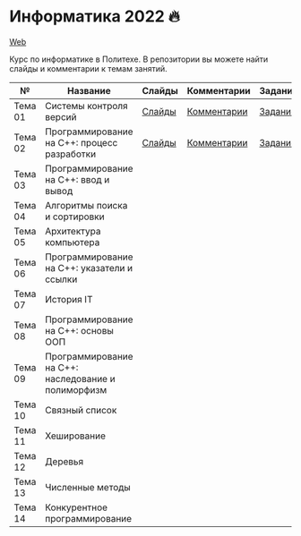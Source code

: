 # Информатика 2022 🔥


[Web](https://ckorikov.github.io/2022-fall-computer-science/)

Курс по информатике в Политехе. В репозитории вы можете найти слайды и комментарии к темам занятий.


| №       | Название                                            |  Слайды                                                                          | Комментарии                            | Задание                         |
|---------|-----------------------------------------------------|----------------------------------------------------------------------------------|----------------------------------------|---------------------------------|
| Тема 01 | Системы контроля версий                             | [Слайды](https://ckorikov.github.io/2022-fall-computer-science/01_intro.html)    | [Комментарии](01_intro_comments.md)    | [Задание](01_intro_tasks.md)     |
| Тема 02 | Программирование на C++: процесс разработки         | [Слайды](https://ckorikov.github.io/2022-fall-computer-science/02_compiler.html) | [Комментарии](02_compiler_comments.md) | [Задание](02_compiler_tasks.md) |
| Тема 03 | Программирование на C++: ввод и вывод               |                                                                                  |                                        |                                 | 
| Тема 04 | Алгоритмы поиска и сортировки                       |                                                                                  |                                        |                                 |
| Тема 05 | Архитектура компьютера                              |                                                                                  |                                        |                                 |
| Тема 06 | Программирование на C++: указатели и ссылки         |                                                                                  |                                        |                                 |
| Тема 07 | История IT                                          |                                                                                  |                                        |                                 |
| Тема 08 | Программирование на C++: основы ООП                 |                                                                                  |                                        |                                 |
| Тема 09 | Программирование на C++: наследование и полиморфизм |                                                                                  |                                        |                                 |
| Тема 10 | Связный список                                      |                                                                                  |                                        |                                 |
| Тема 11 | Хеширование                                         |                                                                                  |                                        |                                 |
| Тема 12 | Деревья                                             |                                                                                  |                                        |                                 |
| Тема 13 | Численные методы                                    |                                                                                  |                                        |                                 |
| Тема 14 | Конкурентное программирование                       |                                                                                  |                                        |                                 |
